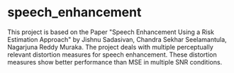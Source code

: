 # speech_enhancement
This project is based on the Paper "Speech Enhancement Using a Risk Estimation Approach" by Jishnu Sadasivan, Chandra Sekhar Seelamantula, Nagarjuna Reddy Muraka. 
The project deals with multiple perceptually relevant distortion measures for speech enhancement. These distortion measures show better performance than MSE in multiple SNR conditions. 
